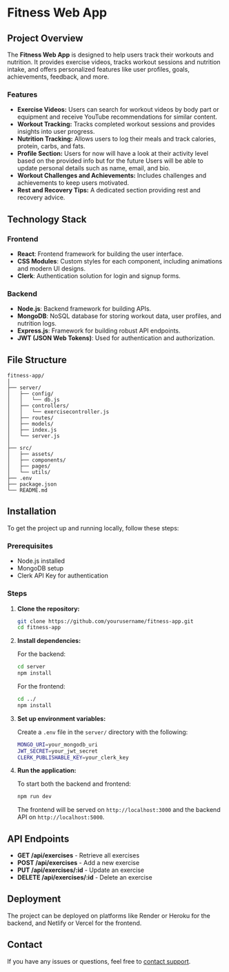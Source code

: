 # Fitness Web App

## Project Overview

The **Fitness Web App** is designed to help users track their workouts and nutrition. It provides exercise videos, tracks workout sessions and nutrition intake, and offers personalized features like user profiles, goals, achievements, feedback, and more.

### Features

- **Exercise Videos:** Users can search for workout videos by body part or equipment and receive YouTube recommendations for similar content.
- **Workout Tracking:** Tracks completed workout sessions and provides insights into user progress.
- **Nutrition Tracking:** Allows users to log their meals and track calories, protein, carbs, and fats.
- **Profile Section:** Users for now will have a look at their activity level based on the provided info but for the future Users will be able to update personal details such as name, email, and bio.
- **Workout Challenges and Achievements:** Includes challenges and achievements to keep users motivated.
- **Rest and Recovery Tips:** A dedicated section providing rest and recovery advice.

## Technology Stack

### Frontend

- **React**: Frontend framework for building the user interface.
- **CSS Modules**: Custom styles for each component, including animations and modern UI designs.
- **Clerk**: Authentication solution for login and signup forms.

### Backend

- **Node.js**: Backend framework for building APIs.
- **MongoDB**: NoSQL database for storing workout data, user profiles, and nutrition logs.
- **Express.js**: Framework for building robust API endpoints.
- **JWT (JSON Web Tokens)**: Used for authentication and authorization.

## File Structure

```
fitness-app/
│
├── server/
│   ├── config/
│   │   └── db.js
│   ├── controllers/
│   │   └── exercisecontroller.js
│   ├── routes/
│   ├── models/
│   ├── index.js
│   └── server.js
│
├── src/
│   ├── assets/
│   ├── components/
│   ├── pages/
│   └── utils/
├── .env
├── package.json
└── README.md
```

## Installation

To get the project up and running locally, follow these steps:

### Prerequisites

- Node.js installed
- MongoDB setup
- Clerk API Key for authentication

### Steps

1. **Clone the repository:**

   ```bash
   git clone https://github.com/yourusername/fitness-app.git
   cd fitness-app
   ```

2. **Install dependencies:**

   For the backend:

   ```bash
   cd server
   npm install
   ```

   For the frontend:

   ```bash
   cd ../
   npm install
   ```

3. **Set up environment variables:**

   Create a `.env` file in the `server/` directory with the following:

   ```bash
   MONGO_URI=your_mongodb_uri
   JWT_SECRET=your_jwt_secret
   CLERK_PUBLISHABLE_KEY=your_clerk_key
   ```

4. **Run the application:**

   To start both the backend and frontend:

   ```bash
   npm run dev
   ```

   The frontend will be served on `http://localhost:3000` and the backend API on `http://localhost:5000`.

## API Endpoints

- **GET /api/exercises** - Retrieve all exercises
- **POST /api/exercises** - Add a new exercise
- **PUT /api/exercises/:id** - Update an exercise
- **DELETE /api/exercises/:id** - Delete an exercise

## Deployment

The project can be deployed on platforms like Render or Heroku for the backend, and Netlify or Vercel for the frontend.

## Contact

If you have any issues or questions, feel free to [contact support](segniassaye24@gmail.com).

